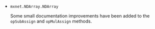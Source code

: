 * ``mxnet.NDArray.NDArray``

  Some small documentation improvements have been added to the
  `opSubAssign` and `opMulAssign` methods.
